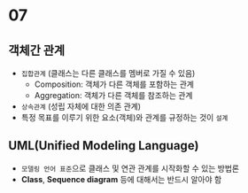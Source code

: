 # 07

## 객체간 관계
- `집합관계` (클래스는 다른 클래스를 멤버로 가질 수 있음)
  - Composition: 객체가 다른 객체를 포함하는 관계
  - Aggregation: 객체가 다른 객체를 참조하는 관계
- `상속관계` (성립 자체에 대한 의존 관계)
- 특정 목표를 이루기 위한 요소(객체)와 관계를 규정하는 것이 `설계`

## UML(Unified Modeling Language)
- `모델링 언어 표준`으로 클래스 및 연관 관계를 시작화할 수 있는 방법론
- **Class**, **Sequence diagram** 등에 대해서는 반드시 알아야 함
